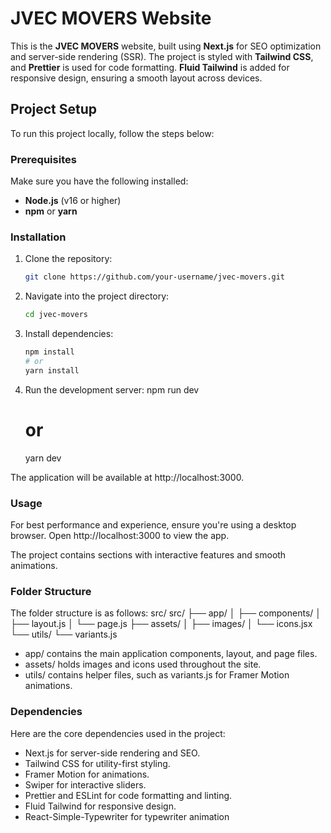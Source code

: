 # JVEC MOVERS Website

This is the **JVEC MOVERS** website, built using **Next.js** for SEO optimization and server-side rendering (SSR). The project is styled with **Tailwind CSS**, and **Prettier** is used for code formatting. **Fluid Tailwind** is added for responsive design, ensuring a smooth layout across devices.

## Project Setup

To run this project locally, follow the steps below:

### Prerequisites

Make sure you have the following installed:

- **Node.js** (v16 or higher)
- **npm** or **yarn**

### Installation

1. Clone the repository:

   ```bash
   git clone https://github.com/your-username/jvec-movers.git

   ```

2. Navigate into the project directory:

   ```bash
   cd jvec-movers

   ```

3. Install dependencies:

   ```bash
   npm install
   # or
   yarn install

   ```

4. Run the development server:
   npm run dev

   # or

   yarn dev

The application will be available at http://localhost:3000.

### Usage

For best performance and experience, ensure you're using a desktop browser. Open http://localhost:3000 to view the app.

The project contains sections with interactive features and smooth animations.

### Folder Structure

The folder structure is as follows:
src/
src/ ├── app/ │ ├── components/ │ ├── layout.js │ └── page.js ├── assets/ │ ├── images/ │ └── icons.jsx └── utils/ └── variants.js

- app/ contains the main application components, layout, and page files.
- assets/ holds images and icons used throughout the site.
- utils/ contains helper files, such as variants.js for Framer Motion animations.

### Dependencies

Here are the core dependencies used in the project:

- Next.js for server-side rendering and SEO.
- Tailwind CSS for utility-first styling.
- Framer Motion for animations.
- Swiper for interactive sliders.
- Prettier and ESLint for code formatting and linting.
- Fluid Tailwind for responsive design.
- React-Simple-Typewriter for typewriter animation
